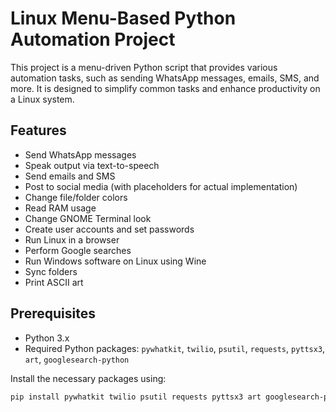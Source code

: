 # Linux Menu-Based Python Automation Project


This project is a menu-driven Python script that provides various automation tasks, such as sending WhatsApp messages, emails, SMS, and more. It is designed to simplify common tasks and enhance productivity on a Linux system.

## Features
- Send WhatsApp messages
- Speak output via text-to-speech
- Send emails and SMS
- Post to social media (with placeholders for actual implementation)
- Change file/folder colors
- Read RAM usage
- Change GNOME Terminal look
- Create user accounts and set passwords
- Run Linux in a browser
- Perform Google searches
- Run Windows software on Linux using Wine
- Sync folders
- Print ASCII art

## Prerequisites
- Python 3.x
- Required Python packages: `pywhatkit`, `twilio`, `psutil`, `requests`, `pyttsx3`, `art`, `googlesearch-python`

Install the necessary packages using:
```bash
pip install pywhatkit twilio psutil requests pyttsx3 art googlesearch-python python-telegram-bot instabot facebook-sdk discord.py

